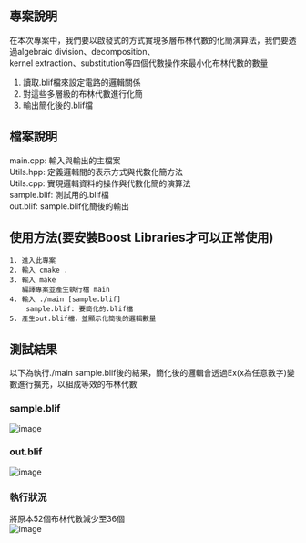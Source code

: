 ## 專案說明
在本次專案中，我們要以啟發式的方式實現多層布林代數的化簡演算法，我們要透過algebraic division、decomposition、  
kernel extraction、substitution等四個代數操作來最小化布林代數的數量
1. 讀取.blif檔來設定電路的邏輯關係
2. 對這些多層級的布林代數進行化簡
3. 輸出簡化後的.blif檔
## 檔案說明  
main.cpp: 輸入與輸出的主檔案  
Utils.hpp: 定義邏輯間的表示方式與代數化簡方法  
Utils.cpp: 實現邏輯資料的操作與代數化簡的演算法  
sample.blif: 測試用的.blif檔  
out.blif: sample.blif化簡後的輸出
## 使用方法(要安裝Boost Libraries才可以正常使用)
    1. 進入此專案
    2. 輸入 cmake .
    3. 輸入 make
       編譯專案並產生執行檔 main
    4. 輸入 ./main [sample.blif]
        sample.blif: 要簡化的.blif檔
    5. 產生out.blif檔，並顯示化簡後的邏輯數量


## 測試結果
以下為執行./main sample.blif後的結果，簡化後的邏輯會透過Ex(x為任意數字)變數進行擴充，以組成等效的布林代數  
### sample.blif
![image](https://github.com/user-attachments/assets/e832aaf8-96a2-4597-be8c-5776352e38ae)
### out.blif
![image](https://github.com/user-attachments/assets/c291b6b8-43a4-4170-bbf8-8310b0d88808)
### 執行狀況
將原本52個布林代數減少至36個  
![image](https://github.com/user-attachments/assets/1031dceb-d83f-4eeb-a60a-aaaef5958ca2)





